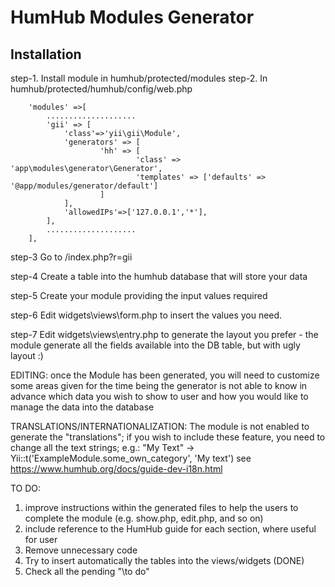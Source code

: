 HumHub Modules Generator
===============================

Installation
---------------------------

step-1. Install module in humhub/protected/modules
step-2. In humhub/protected/humhub/config/web.php

```
    'modules' =>[
    	....................
		'gii' => [
			'class'=>'yii\gii\Module',
			'generators' => [
					'hh' => [
							'class' => 'app\modules\generator\Generator',
							'templates' => ['defaults' => '@app/modules/generator/default']
					]
			],
			'allowedIPs'=>['127.0.0.1','*'],
		],
		....................
	],
```

step-3 Go to /index.php?r=gii 

step-4 Create a table into the humhub database that will store your data 

step-5 Create your module providing the input values required

step-6 Edit widgets\views\form.php to insert the values you need. 

step-7 Edit widgets\views\entry.php to generate the layout you prefer - the module generate all the fields available into the DB table, but with ugly layout :)

EDITING:
once the Module has been generated, you will need to customize some areas given
for the time being the generator is not able to know in advance which data you 
wish to show to user and how you would like to manage the data into the database

TRANSLATIONS/INTERNATIONALIZATION:
The module is not enabled to generate the "translations"; if you wish to include these feature, you need to change all the text strings; e.g.:
"My Text" -> Yii::t('ExampleModule.some_own_category', 'My text')
see https://www.humhub.org/docs/guide-dev-i18n.html

TO DO:
1) improve instructions within the generated files to help the users to complete
   the module (e.g. show.php, edit.php, and so on)
2) include reference to the HumHub guide for each section, where useful for user
3) Remove unnecessary code
4) Try to insert automatically the tables into the views/widgets (DONE)
5) Check all the pending "\\to do"